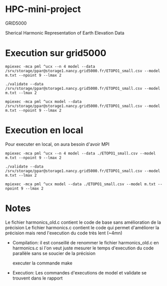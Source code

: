 # HPC-mini-project
GRID5000

Sherical Harmonic Representation of Earth Elevation Data

# Execution sur grid5000
```
mpiexec -mca pml ^ucx --n 4 model --data /srv/storage/ppar@storage1.nancy.grid5000.fr/ETOPO1_small.csv --model m.txt --npoint 9 --lmax 2

./validate --data /srv/storage/ppar@storage1.nancy.grid5000.fr/ETOPO1_small.csv --model m.txt --lmax 2

mpiexec -mca pml ^ucx model --data /srv/storage/ppar@storage1.nancy.grid5000.fr/ETOPO1_small.csv --model m.txt --npoint 9 --lmax 2
```

# Execution en local
Pour executer en local, on aura besoin d'avoir MPI

```
mpiexec -mca pml ^ucx --n 4 model --data ./ETOPO1_small.csv --model m.txt --npoint 9 --lmax 2

./validate --data /srv/storage/ppar@storage1.nancy.grid5000.fr/ETOPO1_small.csv --model m.txt --lmax 2

mpiexec -mca pml ^ucx model --data ./ETOPO1_small.csv --model m.txt --npoint 9 --lmax 2
```

# Notes
Le fichier harmonics_old.c contient le code de base sans amélioration de la précision
Le fichier harmonics.c contient le code qui permet d'améliorer la précision mais rend l'execution du code
très lent (~4mn)

- Compilation:
	il est conseillé de renommer le fichier harmonics_old.c en harmonics.c si l'on veut juste
	mesurer le temps d'execution du code parallèle sans se soucier de la précision
	
	executer la commande make
		
- Execution:
	Les commandes d'executions de model et validate se trouvent dans le rapport
